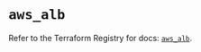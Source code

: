 # `aws_alb`

Refer to the Terraform Registry for docs: [`aws_alb`](https://registry.terraform.io/providers/hashicorp/aws/6.11.0/docs/resources/alb).
